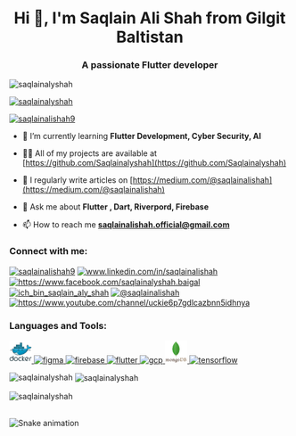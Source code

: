 <h1 align="center">Hi 👋, I'm Saqlain Ali Shah from Gilgit Baltistan</h1>
<h3 align="center">A passionate Flutter developer</h3>

<p align="left"> <img src="https://komarev.com/ghpvc/?username=saqlainalyshah&label=Profile%20views&color=0e75b6&style=flat" alt="saqlainalyshah" /> </p>

<p align="left"> <a href="https://github.com/ryo-ma/github-profile-trophy"><img src="https://github-profile-trophy.vercel.app/?username=saqlainalyshah" alt="saqlainalyshah" /></a> </p>

<p align="left"> <a href="https://twitter.com/saqlainalishah9" target="blank"><img src="https://img.shields.io/twitter/follow/saqlainalishah9?logo=twitter&style=for-the-badge" alt="saqlainalishah9" /></a> </p>

- 🌱 I’m currently learning **Flutter Development, Cyber Security, AI**

- 👨‍💻 All of my projects are available at [https://github.com/Saqlainalyshah](https://github.com/Saqlainalyshah)

- 📝 I regularly write articles on [https://medium.com/@saqlainalishah](https://medium.com/@saqlainalishah)

- 💬 Ask me about **Flutter , Dart, Riverpord, Firebase**

- 📫 How to reach me **saqlainalishah.official@gmail.com**

<h3 align="left">Connect with me:</h3>
<p align="left">
<a href="https://twitter.com/saqlainalishah9" target="blank"><img align="center" src="https://raw.githubusercontent.com/rahuldkjain/github-profile-readme-generator/master/src/images/icons/Social/twitter.svg" alt="saqlainalishah9" height="30" width="40" /></a>
<a href="https://linkedin.com/in/saqlainalishah" target="blank"><img align="center" src="https://raw.githubusercontent.com/rahuldkjain/github-profile-readme-generator/master/src/images/icons/Social/linked-in-alt.svg" alt="www.linkedin.com/in/saqlainalishah" height="30" width="40" /></a>
<a href="https://www.facebook.com/saqlainalyshah.baigal" target="blank"><img align="center" src="https://raw.githubusercontent.com/rahuldkjain/github-profile-readme-generator/master/src/images/icons/Social/facebook.svg" alt="https://www.facebook.com/saqlainalyshah.baigal" height="30" width="40" /></a>
<a href="https://instagram.com/ich_bin_saqlain_aly_shah" target="blank"><img align="center" src="https://raw.githubusercontent.com/rahuldkjain/github-profile-readme-generator/master/src/images/icons/Social/instagram.svg" alt="ich_bin_saqlain_aly_shah" height="30" width="40" /></a>
<a href="https://medium.com/@saqlainalishah" target="blank"><img align="center" src="https://raw.githubusercontent.com/rahuldkjain/github-profile-readme-generator/master/src/images/icons/Social/medium.svg" alt="@saqlainalishah" height="30" width="40" /></a>
<a href="https://www.youtube.com/channel/uckie6p7gdlcazbnn5idhnya" target="blank"><img align="center" src="https://raw.githubusercontent.com/rahuldkjain/github-profile-readme-generator/master/src/images/icons/Social/youtube.svg" alt="https://www.youtube.com/channel/uckie6p7gdlcazbnn5idhnya" height="30" width="40" /></a>
</p>

<h3 align="left">Languages and Tools:</h3>
<p align="left"> <a href="https://www.docker.com/" target="_blank" rel="noreferrer"> <img src="https://raw.githubusercontent.com/devicons/devicon/master/icons/docker/docker-original-wordmark.svg" alt="docker" width="40" height="40"/> </a> <a href="https://www.figma.com/" target="_blank" rel="noreferrer"> <img src="https://www.vectorlogo.zone/logos/figma/figma-icon.svg" alt="figma" width="40" height="40"/> </a> <a href="https://firebase.google.com/" target="_blank" rel="noreferrer"> <img src="https://www.vectorlogo.zone/logos/firebase/firebase-icon.svg" alt="firebase" width="40" height="40"/> </a> <a href="https://flutter.dev" target="_blank" rel="noreferrer"> <img src="https://www.vectorlogo.zone/logos/flutterio/flutterio-icon.svg" alt="flutter" width="40" height="40"/> </a> <a href="https://cloud.google.com" target="_blank" rel="noreferrer"> <img src="https://www.vectorlogo.zone/logos/google_cloud/google_cloud-icon.svg" alt="gcp" width="40" height="40"/> </a> <a href="https://www.mongodb.com/" target="_blank" rel="noreferrer"> <img src="https://raw.githubusercontent.com/devicons/devicon/master/icons/mongodb/mongodb-original-wordmark.svg" alt="mongodb" width="40" height="40"/> </a> <a href="https://www.tensorflow.org" target="_blank" rel="noreferrer"> <img src="https://www.vectorlogo.zone/logos/tensorflow/tensorflow-icon.svg" alt="tensorflow" width="40" height="40"/> </a> </p>

<p><img align="left" src="https://github-readme-stats.vercel.app/api/top-langs?username=saqlainalyshah&show_icons=true&locale=en&layout=compact" alt="saqlainalyshah" /></p>

<p>&nbsp;<img align="center" src="https://github-readme-stats.vercel.app/api?username=saqlainalyshah&show_icons=true&locale=en" alt="saqlainalyshah" /></p>

<p><img align="center" src="https://github-readme-streak-stats.herokuapp.com/?user=saqlainalyshah&" alt="saqlainalyshah" /></p>

<!-- Snake animation -->
<br clear="both">
<img src="https://raw.githubusercontent.com/saqlainalyshah/saqlainalyshah/output/github-contribution-grid-snake-dark.svg" alt="Snake animation" />


